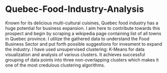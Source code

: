 # Quebec-Food-Industry-Analysis

Known for its delicious multi-cultural cuisines, Quebec food industry has a huge potential for business expansion. I aim here to contribute towards this prospect and begin by scraping a wikipedia page containing list of all towns in Quebec province. I utilize the gathered data to understand the Food Business Sector and put forth possible suggestions for invesment to expand the industry.
I have used unsupervised clustering: K-Means for data visualization and analysis of various clusters. It achieves successful grouping of data points into three non-overlapping clusters which makes it one of the most credulous clustering algorithms.
